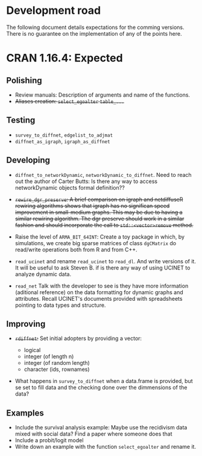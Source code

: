 # Development road

The following document details expectations for the comming versions. There is no guarantee on the implementation of any of the points here.

# CRAN 1.16.4: Expected

## Polishing

- Review manuals: Description of arguments and name of the functions.
- ~~Aliases creation: `select_egoalter` `table_...`~~

## Testing

- `survey_to_diffnet`, `edgelist_to_adjmat`
- `diffnet_as_igraph`, `igraph_as_diffnet`


## Developing

- `diffnet_to_networkDynamic`, `networkDynamic_to_diffnet`. Need to reach out the author of Carter Butts: Is there any way to access networkDynamic objects formal definition??

- ~~`rewire_dgr_preserve`: A brief comparison on igraph and netdiffuseR rewiring algorithms shows that igraph has no significan speed improvement in small-medium graphs. This may be due to having a similar rewiring algorithm. The dgr preserve should work in a similar fashion and should incorporate the call to `std::<vector>remove` method.~~

- Raise the level of `ARMA_BIT_64INT`: Create a toy package in which, by simulations, we create big sparse matrices of class `dgCMatrix` do read/write operations both from R and from C++.

- `read_ucinet` and rename `read_ucinet` to `read_dl`. And write versions of it. It will be useful to ask Steven B. if is there any way of using UCINET to analyze dynamic data.

- `read_net` Talk with the developer to see is they have more information (aditional reference) on the data formatting for dynamic graphs and attributes. Recall UCINET's documents provided with spreadsheets pointing to data types and structure.

## Improving

-   ~~`rdiffnet`:~~
    Set initial adopters by providing a vector:
    - logical
    - integer (of length n)
    - integer (of random length)
    - character (ids, rownames)

-   What happens in `survey_to_diffnet` when a data.frame is provided, but se set to fill data and the checking done over the dimmensions of the data?

## Examples

- Include the survival analysis example: Maybe use the recidivism data mixed with social data? Find a paper where someone does that
- Include a probit/logit model
- Write down an example with the function `select_egoalter` and rename it.
